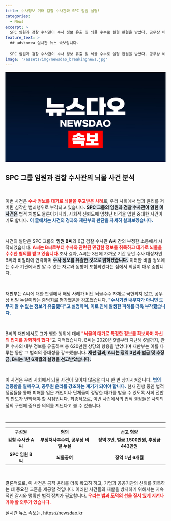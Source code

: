 ```yaml
---
title: 수사정보 거래 검찰 수사관과 SPC 임원 실형!
categories:
  - News
excerpt: >
  SPC 임원과 검찰 수사관이 수사 정보 유출 및 뇌물 수수로 실형 판결을 받았다. 공무상 비밀을 누설하며 범죄를 저지른 이들의 중형 선고가 주목받고 있다.
feature_text: >
  ## adskorea 실시간 뉴스 속보입니다.

  SPC 임원과 검찰 수사관이 수사 정보 유출 및 뇌물 수수로 실형 판결을 받았다. 공무상 비밀을 누설하며 범죄를 저지른 이들의 중형 선고가 주목받고 있다.
image: '/assets/img/newsdao_breakingnews.jpg'
---
```


<p><img src="/assets/img/newsdao_breakingnews.jpg" alt="adskorea 속보" /></p>

<h2 data-ke-size="size26">SPC 그룹 임원과 검찰 수사관의 뇌물 사건 분석</h2>

<p data-ke-size="size16">&nbsp;</p>

<p>이번 사건은 <b><span style="color: #ee2323;">수사 정보를 대가로 뇌물을 주고받은 사례</span></b>로, 우리 사회에서 법과 윤리를 저버린 심각한 범죄행위로 부각되고 있습니다. <b><span style="background-color: #21538527;">SPC 그룹의 임원과 검찰 수사관이 얽힌 이 사건은</span></b> 법적 처벌도 물론이거니와, 사회적 신뢰도에 엄청난 타격을 입힌 중대한 사건이기도 합니다. <b><span style="color: #1a5490;">이 글에서는 사건의 경과와 재판부의 판단을 자세히 살펴보겠습니다.</span></b></p>

<p data-ke-size="size16">&nbsp;</p>

<p>사건의 발단은 SPC 그룹의 <strong>임원 B씨</strong>와 6급 검찰 수사관 <strong>A씨</strong> 간의 부정한 소통에서 시작되었습니다. <b><span style="color: #ee2323;">A씨는 B씨로부터 수사와 관련된 민감한 정보를 취득하고 대가로 뇌물을 수수한 혐의를 받고 있습니다.</span></b>조사 결과, A씨는 3년에 가까운 기간 동안 수사 대상자인 B씨와 비밀리에 연락하며 <b><span style="background-color: #21538527;">수사 정보를 유출한 것으로 밝혀졌습니다.</span></b> 이러한 비밀 정보에는 수사 기관에서만 알 수 있는 자료와 동향이 포함되었다는 점에서 죄질이 매우 중합니다.</p>

<p data-ke-size="size16">&nbsp;</p>

<p>재판부는 A씨에 대한 판결에서 해당 사례가 비단 뇌물수수 자체로 국한되지 않고, 공무상 비밀 누설이라는 중범죄로 평가했음을 강조했습니다. <b><span style="color: #1a5490;">"수사기관 내부자가 아니면 도무지 알 수 없는 정보가 유출됐다"고 설명하며, 이로 인해 발생한 피해를 더욱 부각했습니다.</span></b> </p>

<p data-ke-size="size16">&nbsp;</p>

<p>B씨의 재판에서도 그가 행한 행위에 대해 <b><span style="color: #ee2323;">"뇌물의 대가로 특정한 정보를 확보하며 자신의 입지를 강화하려 했다"</span></b>고 지적했습니다. B씨는 2020년 9월부터 지난해 6월까지, 관련 수사의 내부 정보를 유출하며 총 620만원 상당의 향응을 받았다며 재판부는 이를 다루는 동안 그 범죄의 중대성을 강조했습니다. <b><span style="background-color: #21538527;">재판 결과, A씨는 징역 3년과 벌금 및 추징금, B씨는 1년 6개월의 실형을 선고받았습니다.</span></b></p>

<p data-ke-size="size16">&nbsp;</p>

<p>이 사건은 우리 사회에서 뇌물 사건이 끊이지 않음을 다시 한 번 상기시켜줍니다. <b><span style="color: #1a5490;">법의 엄중함을 일깨우고, 공무원 윤리를 강조하는 계기가 되어야 합니다.</span></b> 현재 진행 중인 법적 쟁점들을 통해 피해를 입은 개인이나 단체들이 정당한 대가를 받을 수 있도록 사회 전반의 판도가 변화해야 할 시점입니다. 최종적으로, 이번 사건에서의 법적 결정들은 사회의 정의 구현에 중요한 의의를 지닌다고 볼 수 있습니다. </p>

<p data-ke-size="size16">&nbsp;</p>

<hr>

<table style="width: 100%; border-collapse: collapse;">
  <tr>
    <td style="text-align: center; height: 17px;"><b>구성원</b></td>
    <td style="text-align: center; height: 17px;"><b>혐의</b></td>
    <td style="text-align: center; height: 17px;"><b>선고 형량</b></td>
  </tr>
  <tr>
    <td style="text-align: center; height: 17px;"><b>검찰 수사관 A씨</b></td>
    <td style="text-align: center; height: 17px;"><b>부정처사후수뢰, 공무상 비밀 누설</b></td>
    <td style="text-align: center; height: 17px;"><b>징역 3년, 벌금 1500만원, 추징금 443만원</b></td>
  </tr>
  <tr>
    <td style="text-align: center; height: 17px;"><b>SPC 임원 B씨</b></td>
    <td style="text-align: center; height: 17px;"><b>뇌물공여</b></td>
    <td style="text-align: center; height: 17px;"><b>징역 1년 6개월</b></td>
  </tr>
</table>

<p data-ke-size="size16">&nbsp;</p>

<p>결론적으로, 이 사건은 공직 윤리를 더욱 확고히 하고, 기업과 공공기관의 신뢰를 회복하는 데 중요한 교훈을 제공할 것입니다. 이러한 사건들의 재발을 방지하기 위해서는 지속적인 감시와 명확한 법적 장치가 필요합니다. <b><span style="color: #ee2323;">우리는 법과 도덕의 선을 질서 있게 지켜나가야 할 의무가 있습니다.</span></b></p>
실시간 뉴스 속보는, <a href="https://newsdao.kr" rel="dofollow">https://newsdao.kr</a>


